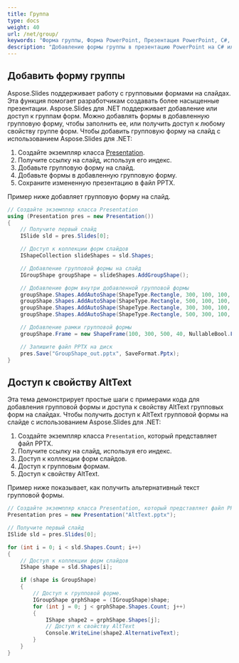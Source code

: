 ```yaml
---
title: Группа
type: docs
weight: 40
url: /net/group/
keywords: "Форма группы, Форма PowerPoint, Презентация PowerPoint, C#, Csharp, Aspose.Slides для .NET"
description: "Добавление формы группы в презентацию PowerPoint на C# или .NET"
---
```


## **Добавить форму группы**
Aspose.Slides поддерживает работу с групповыми формами на слайдах. Эта функция помогает разработчикам создавать более насыщенные презентации. Aspose.Slides для .NET поддерживает добавление или доступ к группам форм. Можно добавлять формы в добавленную групповую форму, чтобы заполнить ее, или получить доступ к любому свойству группе форм. Чтобы добавить групповую форму на слайд с использованием Aspose.Slides для .NET:

1. Создайте экземпляр класса [Presentation](https://reference.aspose.com/slides/net/aspose.slides/presentation).
1. Получите ссылку на слайд, используя его индекс.
1. Добавьте групповую форму на слайд.
1. Добавьте формы в добавленную групповую форму.
1. Сохраните измененную презентацию в файл PPTX.

Пример ниже добавляет групповую форму на слайд.

```c#
// Создайте экземпляр класса Presentation 
using (Presentation pres = new Presentation())
{
    // Получите первый слайд 
    ISlide sld = pres.Slides[0];

    // Доступ к коллекции форм слайдов 
    IShapeCollection slideShapes = sld.Shapes;

    // Добавление групповой формы на слайд 
    IGroupShape groupShape = slideShapes.AddGroupShape();

    // Добавление форм внутри добавленной групповой формы 
    groupShape.Shapes.AddAutoShape(ShapeType.Rectangle, 300, 100, 100, 100);
    groupShape.Shapes.AddAutoShape(ShapeType.Rectangle, 500, 100, 100, 100);
    groupShape.Shapes.AddAutoShape(ShapeType.Rectangle, 300, 300, 100, 100);
    groupShape.Shapes.AddAutoShape(ShapeType.Rectangle, 500, 300, 100, 100);

    // Добавление рамки групповой формы 
    groupShape.Frame = new ShapeFrame(100, 300, 500, 40, NullableBool.False, NullableBool.False, 0);

    // Запишите файл PPTX на диск 
    pres.Save("GroupShape_out.pptx", SaveFormat.Pptx);
}
```



## **Доступ к свойству AltText**
Эта тема демонстрирует простые шаги с примерами кода для добавления групповой формы и доступа к свойству AltText групповых форм на слайдах. Чтобы получить доступ к AltText групповой формы на слайде с использованием Aspose.Slides для .NET:

1. Создайте экземпляр класса `Presentation`, который представляет файл PPTX.
1. Получите ссылку на слайд, используя его индекс.
1. Доступ к коллекции форм слайдов.
1. Доступ к групповым формам.
1. Доступ к свойству AltText.

Пример ниже показывает, как получить альтернативный текст групповой формы.

```c#
// Создайте экземпляр класса Presentation, который представляет файл PPTX
Presentation pres = new Presentation("AltText.pptx");

// Получите первый слайд
ISlide sld = pres.Slides[0];

for (int i = 0; i < sld.Shapes.Count; i++)
{
    // Доступ к коллекции форм слайдов
    IShape shape = sld.Shapes[i];

    if (shape is GroupShape)
    {
        // Доступ к групповой форме.
        IGroupShape grphShape = (IGroupShape)shape;
        for (int j = 0; j < grphShape.Shapes.Count; j++)
        {
            IShape shape2 = grphShape.Shapes[j];
            // Доступ к свойству AltText
            Console.WriteLine(shape2.AlternativeText);
        }
    }
}
```